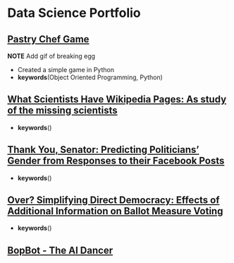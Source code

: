# Data Science Portfolio

## [Pastry Chef Game](https://github.com/lplimier/Data_Science_Portfolio/tree/master/Pastry_Chef_Game)

**NOTE** Add gif of breaking egg

- Created a simple game in Python
- **keywords**(Object Oriented Programming, Python)

## [What Scientists Have Wikipedia Pages: As study of the missing scientists](https://github.com/lplimier/Data_Science_Portfolio/tree/master/Wiki_Gender)

- **keywords**()

## [Thank You, Senator: Predicting Politicians’ Gender from Responses to their Facebook Posts](https://github.com/lplimier/Data_Science_Portfolio/tree/master/Thank_You_Senator)

- **keywords**()

## [Over? Simplifying Direct Democracy: Effects of Additional Information on Ballot Measure Voting](https://github.com/lplimier/Data_Science_Portfolio/tree/master/Direct_Democracy)

- **keywords**()

## [BopBot - The AI Dancer](https://github.com/lplimier/Data_Science_Portfolio/tree/master/Bop_Bot)
